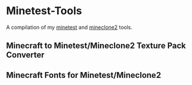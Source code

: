# Minetest-Tools
A compilation of my [minetest](https://github.com/minetest/minetest) and [mineclone2](https://git.minetest.land/MineClone2/MineClone2) tools.




## Minecraft to Minetest/Mineclone2 Texture Pack Converter


## Minecraft Fonts for Minetest/Mineclone2
